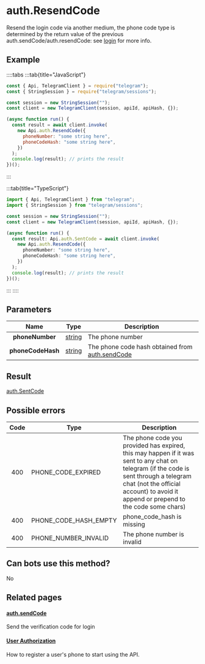 # auth.ResendCode

Resend the login code via another medium, the phone code type is determined by the return value of the previous auth.sendCode/auth.resendCode: see [login](https://core.telegram.org/api/auth) for more info.

## Example

::::tabs
:::tab{title="JavaScript"}

```js
const { Api, TelegramClient } = require("telegram");
const { StringSession } = require("telegram/sessions");

const session = new StringSession("");
const client = new TelegramClient(session, apiId, apiHash, {});

(async function run() {
  const result = await client.invoke(
    new Api.auth.ResendCode({
      phoneNumber: "some string here",
      phoneCodeHash: "some string here",
    })
  );
  console.log(result); // prints the result
})();
```

:::

:::tab{title="TypeScript"}

```ts
import { Api, TelegramClient } from "telegram";
import { StringSession } from "telegram/sessions";

const session = new StringSession("");
const client = new TelegramClient(session, apiId, apiHash, {});

(async function run() {
  const result: Api.auth.SentCode = await client.invoke(
    new Api.auth.ResendCode({
      phoneNumber: "some string here",
      phoneCodeHash: "some string here",
    })
  );
  console.log(result); // prints the result
})();
```

:::
::::

## Parameters

|       Name        | Type                                            | Description                                                                                       |
| :---------------: | ----------------------------------------------- | ------------------------------------------------------------------------------------------------- |
|  **phoneNumber**  | [string](https://core.telegram.org/type/string) | The phone number                                                                                  |
| **phoneCodeHash** | [string](https://core.telegram.org/type/string) | The phone code hash obtained from [auth.sendCode](https://core.telegram.org/method/auth.sendCode) |

## Result

[auth.SentCode](https://core.telegram.org/type/auth.SentCode)

## Possible errors

| Code | Type                  | Description                                                                                                                                                                                                                   |
| :--: | --------------------- | ----------------------------------------------------------------------------------------------------------------------------------------------------------------------------------------------------------------------------- |
| 400  | PHONE_CODE_EXPIRED    | The phone code you provided has expired, this may happen if it was sent to any chat on telegram (if the code is sent through a telegram chat (not the official account) to avoid it append or prepend to the code some chars) |
| 400  | PHONE_CODE_HASH_EMPTY | phone_code_hash is missing                                                                                                                                                                                                    |
| 400  | PHONE_NUMBER_INVALID  | The phone number is invalid                                                                                                                                                                                                   |

## Can bots use this method?

No

## Related pages

#### [auth.sendCode](https://core.telegram.org/method/auth.sendCode)

Send the verification code for login

#### [User Authorization](https://core.telegram.org/api/auth)

How to register a user's phone to start using the API.
